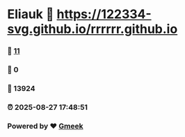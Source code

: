 # Eliauk :link: https://122334-svg.github.io/rrrrrr.github.io 
### :page_facing_up: [11](https://122334-svg.github.io/rrrrrr.github.io/tag.html) 
### :speech_balloon: 0 
### :hibiscus: 13924 
### :alarm_clock: 2025-08-27 17:48:51 
### Powered by :heart: [Gmeek](https://github.com/Meekdai/Gmeek)
